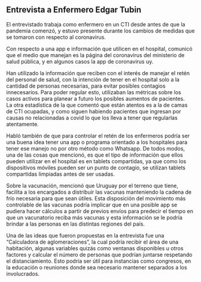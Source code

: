 

## Entrevista a Enfermero Edgar Tubin
El entrevistado trabaja como enfermero en un CTI desde antes de que la pandemia comenzó, y estuvo presente durante los cambios de medidas que se tomaron con respecto al coronavirus. <br>

Con respecto a una app e información que utilicen en el hospital, comunicó que el medio que manejan es la página del coronavirus del ministerio de salud pública, y en algunos casos la app de coronavirus uy. <br>

Han utilizado la información que reciben con el interés de manejar el retén del personal de salud, con la intención de tener en el hospital solo a la cantidad de personas necesarias, para evitar posibles contagios innecesarios. Para poder regular esto, utilizaban las métricas sobre los casos activos para planear a futuro los posibles aumentos de pacientes. <br>
La otra estadística de la que comentó que están atentos es a la de camas de CTI ocupadas, y como siguen habiendo pacientes que ingresan por causas no relacionadas a covid lo que los lleva a tener que regularlas atentamente. <br>

Habló también de que para controlar el retén de los enfermeros podría ser una buena idea tener una app o programa orientado a los hospitales para tener ese manejo no por otro método como Whatsapp. De todos modos, una de las cosas que mencionó, es que el tipo de información que ellos pueden utilizar en el hospital es en tablets compartidas, ya que como los dispositivos móviles pueden ser un punto de contagio, se utilizan tablets compartidas limpiadas antes de ser usadas. <br>

Sobre la vacunación, mencionó que Uruguay por el terreno que tiene, facilita a los encargados a distribuir las vacunas manteniendo la cadena de frío necesaria para que sean útiles. Esta disposición del movimiento más controlable de las vacunas podría implicar que en una posible app se pudiera hacer cálculos a partir de previos envíos para predecir el tiempo en que un vacunatorio reciba más vacunas y esta información se le podría brindar a las personas en las distintas regiones del país. <br>

Una de las ideas que fueron propuestas en la entrevista fue una “Calculadora de aglomeraciones”, la cual podría recibir el área de una habitación, algunas variables quizás como ventanas disponibles u otros factores y calcular el número de personas que podrían juntarse respetando el distanciamiento. Esto podría ser útil para instancias como congresos, en la educación o reuniones donde sea necesario mantener separados a los involucrados. <br>
